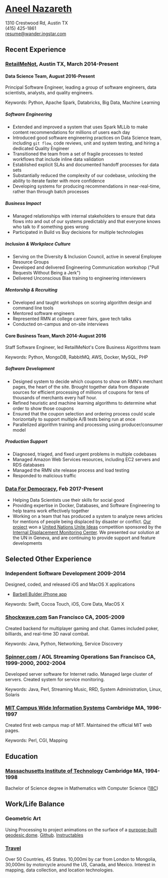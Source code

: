 # [Aneel Nazareth](http://wander.ingstar.com/)

1310 Crestwood Rd, Austin TX  
(415) 425-1861  
[resume@wander.ingstar.com](mailto:resume@wander.ingstar.com)

## Recent Experience

### [RetailMeNot](http://www.retailmenot.com/), Austin TX, March 2014-Present

#### Data Science Team, August 2016-Present

Principal Software Engineer, leading a group of software engineers, data scientists, analysts, and quality engineers.

Keywords: Python, Apache Spark, Databricks, Big Data, Machine Learning

##### Software Engineering

*   Extended and improved a system that uses Spark MLLib to make content recommendations for millions of users each day
*   Introduced good software engineering practices on Data Science team, including `git flow`, code reviews, unit and
    system testing, and hiring a dedicated Quality Engineer
*   Transitioned the team from a set of fragile processes to tested workflows that include inline data validation
*   Established explicit SLAs and documented handoff processes for data sets
*   Substantially reduced the complexity of our codebase, unlocking the ability to iterate faster with more confidence
*   Developing systems for producing recommendations in near-real-time, rather than through batch processes

##### Business Impact

*   Managed relationships with internal stakeholders to ensure that data flows into and out of our systems predictably
    and that everyone knows who talk to if something goes wrong
*   Participated in Build vs Buy decisions for multiple technologies

##### Inclusion & Workplace Culture

*   Serving on the Diversity & Inclusion Council, active in several Employee Resource Groups
*   Developed and delivered Engineering Communication workshop ("Pull Requests Without Being a Jerk")
*   Delivered Unconscious Bias training to engineering interviewers

##### Mentorship & Recruiting

*   Developed and taught workshops on scoring algorithm design and command line tools
*   Mentored software engineers
*   Represented RMN at college career fairs, gave tech talks
*   Conducted on-campus and on-site interviews


#### Core Business Team, March 2014-August 2016

Staff Software Engineer, led RetailMeNot's Core Business Algorithms team

Keywords: Python, MongoDB, RabbitMQ, AWS, Docker, MySQL, PHP

##### Software Development

*   Designed system to decide which coupons to show on RMN's merchant pages, the heart of the site. Brought together
    data from disparate sources for efficient processing of millions of coupons for tens of thousands of merchants
    every half hour.
*   Refined heuristic and machine learning algorithms to determine what order to show those coupons
*   Ensured that the coupon selection and ordering process could scale horizontally to support multiple A/B tests being
    run at once
*   Parallelized algorithm training and processing using producer/consumer model

##### Production Support

*   Diagnosed, triaged, and fixed urgent problems in multiple codebases
*   Managed Amazon Web Services resources, including EC2 servers and RDS databases
*   Managed the RMN site release process and load testing
*   Responded to malicious traffic


### [Data For Democracy](http://datafordemocracy.org/), Feb 2017-Present

*   Helping Data Scientists use their skills for social good
*   Providing expertise in Docker, Databases, and Software Engineering to help teams work effectively together
*   Working on a team that has produced a system to analyze news articles for mentions of people being displaced by
    disaster or conflict. [Our project](http://datafordemocracy.org/projects/refugees.html) won a
    [United Nations Unite Ideas](http://ideas.unite.un.org/) competition sponsored by the
    [Internal Displacement Monitoring Center](http://www.internal-displacement.org/).
    We presented our solution at the UN in Geneva, and are continuing to provide support and feature developments


## Selected Other Experience

### Independent Software Development 2009-2014

Designed, coded, and released iOS and MacOS X applications
*   [Barbell Bulder iPhone app](http://barbellbuilder.com/)

Keywords: Swift, Cocoa Touch, iOS, Core Data, MacOS X


### [Shockwave.com](http://shockwave.com/) San Francisco CA, 2005-2009

Created backend for multiplayer gaming and chat. Games included poker, billiards, and real-time 3D naval combat.

Keywords: Java, Python, Networking, Service Discovery


### [Spinner.com](http://spinner.com/) / AOL Streaming Operations San Francisco CA, 1999-2000, 2002-2004

Developed server software for Internet radio. Managed large cluster of servers. Created system for service monitoring.

Keywords: Java, Perl, Streaming Music, RRD, System Administration, Linux, Solaris


### [MIT Campus Wide Information Systems](http://web.mit.edu/cwis/) Cambridge MA, 1996-1997

Created first web campus map of MIT. Maintained the official MIT web pages.

Keywords: Perl, CGI, Mapping


## Education

### [Massachusetts Institute of Technology](http://mit.edu/) Cambridge MA, 1994-1998

Bachelor of Science degree in Mathematics with Computer Science
([18C](https://math.mit.edu/academics/undergrad/major/course18c))


## Work/Life Balance

### Geometric Art

Using Processing to project animations on the surface of a
[purpose-built geodesic dome](http://project-dome.tumblr.com/about).
[Github](https://github.com/WanderingStar/dome).
[Instructables](http://www.instructables.com/id/Projection-Dome/)

### [Travel](http://wander.ingstar.com/index.html#adventures)

Over 50 Countries, 45 States.
10,000mi by car from London to Mongolia,
30,000mi by motorcycle around the US, Canada, and Mexico.
Interest in mapping, data collection, and location technologies.
